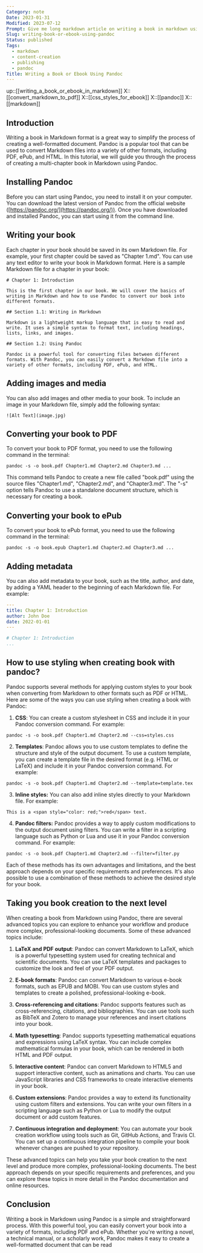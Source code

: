 ```yaml
---
Category: note
Date: 2023-01-31
Modified: 2023-07-12
Prompt: Give me long markdown article on writing a book in markdown using pandoc. The book consits of multiple chapters - each in separate file. The article is tutorial style with proper introduction and detailed guidance. Can be based on creation of exemplary book with some minimal, multi-chapter content.
Slug: writing-book-or-ebook-using-pandoc
Status: published
Tags:
  - markdown
  - content-creation
  - publishing
  - pandoc
Title: Writing a Book or Ebook Using Pandoc
---
```

up::[[writing_a_book_or_ebook_in_markdown]]
X::[[convert_markdown_to_pdf]]
X::[[css_styles_for_ebook]]
X::[[pandoc]]
X::[[markdown]]

## Introduction

Writing a book in Markdown format is a great way to simplify the process of creating a well-formatted document. Pandoc is a popular tool that can be used to convert Markdown files into a variety of other formats, including PDF, ePub, and HTML. In this tutorial, we will guide you through the process of creating a multi-chapter book in Markdown using Pandoc.

## Installing Pandoc

Before you can start using Pandoc, you need to install it on your computer. You can download the latest version of Pandoc from the official website ([https://pandoc.org/](https://pandoc.org/)). Once you have downloaded and installed Pandoc, you can start using it from the command line.

## Writing your book

Each chapter in your book should be saved in its own Markdown file. For example, your first chapter could be saved as "Chapter 1.md". You can use any text editor to write your book in Markdown format. Here is a sample Markdown file for a chapter in your book:

```
# Chapter 1: Introduction

This is the first chapter in our book. We will cover the basics of writing in Markdown and how to use Pandoc to convert our book into different formats.

## Section 1.1: Writing in Markdown

Markdown is a lightweight markup language that is easy to read and write. It uses a simple syntax to format text, including headings, lists, links, and images.

## Section 1.2: Using Pandoc

Pandoc is a powerful tool for converting files between different formats. With Pandoc, you can easily convert a Markdown file into a variety of other formats, including PDF, ePub, and HTML.

```

## Adding images and media

You can also add images and other media to your book. To include an image in your Markdown file, simply add the following syntax:

`![Alt Text](image.jpg)`

## Converting your book to PDF

To convert your book to PDF format, you need to use the following command in the terminal:

`pandoc -s -o book.pdf Chapter1.md Chapter2.md Chapter3.md ...`

This command tells Pandoc to create a new file called "book.pdf" using the source files "Chapter1.md", "Chapter2.md", and "Chapter3.md". The "-s" option tells Pandoc to use a standalone document structure, which is necessary for creating a book.

## Converting your book to ePub

To convert your book to ePub format, you need to use the following command in the terminal:

`pandoc -s -o book.epub Chapter1.md Chapter2.md Chapter3.md ...`

## Adding metadata

You can also add metadata to your book, such as the title, author, and date, by adding a YAML header to the beginning of each Markdown file. For example:

```yaml
---
title: Chapter 1: Introduction
author: John Doe
date: 2022-01-01
---

# Chapter 1: Introduction
...

```

## How to use styling when creating book with pandoc?

Pandoc supports several methods for applying custom styles to your book when converting from Markdown to other formats such as PDF or HTML. Here are some of the ways you can use styling when creating a book with Pandoc:

1. **CSS**: You can create a custom stylesheet in CSS and include it in your Pandoc conversion command. For example:

`pandoc -s -o book.pdf Chapter1.md Chapter2.md --css=styles.css`

2. **Templates**: Pandoc allows you to use custom templates to define the structure and style of the output document. To use a custom template, you can create a template file in the desired format (e.g. HTML or LaTeX) and include it in your Pandoc conversion command. For example:

`pandoc -s -o book.pdf Chapter1.md Chapter2.md --template=template.tex`

3. **Inline styles:** You can also add inline styles directly to your Markdown file. For example:

`This is a <span style="color: red;">red</span> text.`

4. **Pandoc filters:** Pandoc provides a way to apply custom modifications to the output document using filters. You can write a filter in a scripting language such as Python or Lua and use it in your Pandoc conversion command. For example:

`pandoc -s -o book.pdf Chapter1.md Chapter2.md --filter=filter.py`

Each of these methods has its own advantages and limitations, and the best approach depends on your specific requirements and preferences. It's also possible to use a combination of these methods to achieve the desired style for your book.

## Taking you book creation to the next level

When creating a book from Markdown using Pandoc, there are several advanced topics you can explore to enhance your workflow and produce more complex, professional-looking documents. Some of these advanced topics include:

1. **LaTeX and PDF output**: Pandoc can convert Markdown to LaTeX, which is a powerful typesetting system used for creating technical and scientific documents. You can use LaTeX templates and packages to customize the look and feel of your PDF output.

2. **E-book formats**: Pandoc can convert Markdown to various e-book formats, such as EPUB and MOBI. You can use custom styles and templates to create a polished, professional-looking e-book.

3. **Cross-referencing and citations**: Pandoc supports features such as cross-referencing, citations, and bibliographies. You can use tools such as BibTeX and Zotero to manage your references and insert citations into your book.

4. **Math typesetting**: Pandoc supports typesetting mathematical equations and expressions using LaTeX syntax. You can include complex mathematical formulas in your book, which can be rendered in both HTML and PDF output.

5. **Interactive content**: Pandoc can convert Markdown to HTML5 and support interactive content, such as animations and charts. You can use JavaScript libraries and CSS frameworks to create interactive elements in your book.

6. **Custom extensions**: Pandoc provides a way to extend its functionality using custom filters and extensions. You can write your own filters in a scripting language such as Python or Lua to modify the output document or add custom features.

7. **Continuous integration and deployment**: You can automate your book creation workflow using tools such as Git, GitHub Actions, and Travis CI. You can set up a continuous integration pipeline to compile your book whenever changes are pushed to your repository.

These advanced topics can help you take your book creation to the next level and produce more complex, professional-looking documents. The best approach depends on your specific requirements and preferences, and you can explore these topics in more detail in the Pandoc documentation and online resources.

## Conclusion

Writing a book in Markdown using Pandoc is a simple and straightforward process. With this powerful tool, you can easily convert your book into a variety of formats, including PDF and ePub. Whether you're writing a novel, a technical manual, or a scholarly work, Pandoc makes it easy to create a well-formatted document that can be read
